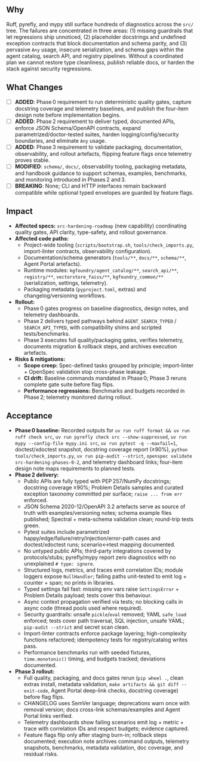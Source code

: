 ## Why
Ruff, pyrefly, and mypy still surface hundreds of diagnostics across the `src/`
tree. The failures are concentrated in three areas: (1) missing guardrails that
let regressions ship unnoticed, (2) placeholder docstrings and undefined
exception contracts that block documentation and schema parity, and
(3) pervasive `Any` usage, insecure serialization, and schema gaps within the
agent catalog, search API, and registry pipelines. Without a coordinated plan
we cannot restore type cleanliness, publish reliable docs, or harden the stack
against security regressions.

## What Changes
- [ ] **ADDED**: Phase 0 requirement to run deterministic quality gates, capture docstring coverage and telemetry baselines, and publish the four-item design note before implementation begins.
- [ ] **ADDED**: Phase 2 requirement to deliver typed, documented APIs, enforce JSON Schema/OpenAPI contracts, expand parametrized/doctor-tested suites, harden logging/config/security boundaries, and eliminate `Any` usage.
- [ ] **ADDED**: Phase 3 requirement to validate packaging, documentation, observability, and rollout artefacts, flipping feature flags once telemetry proves stable.
- [ ] **MODIFIED**: `schema/`, `docs/`, observability tooling, packaging metadata, and handbook guidance to support schemas, examples, benchmarks, and monitoring introduced in Phases 2 and 3.
- [ ] **BREAKING**: None; CLI and HTTP interfaces remain backward compatible while optional typed envelopes are guarded by feature flags.

## Impact
- **Affected specs:** `src-hardening-roadmap` (new capability) coordinating quality gates, API clarity, type-safety, and rollout governance.
- **Affected code paths:**
  - Project-wide tooling (`scripts/bootstrap.sh`, `tools/check_imports.py`, import-linter contracts, observability configuration).
  - Documentation/schema generators (`tools/**`, `docs/**`, `schema/**`, Agent Portal artefacts).
  - Runtime modules: `kgfoundry/agent_catalog/**`, `search_api/**`, `registry/**`, `vectorstore_faiss/**`, `kgfoundry_common/**` (serialization, settings, telemetry).
  - Packaging metadata (`pyproject.toml`, extras) and changelog/versioning workflows.
- **Rollout:**
  - Phase 0 gates progress on baseline diagnostics, design notes, and telemetry dashboards.
  - Phase 2 delivers typed pathways behind `AGENT_SEARCH_TYPED` / `SEARCH_API_TYPED`, with compatibility shims and scripted tests/benchmarks.
  - Phase 3 executes full quality/packaging gates, verifies telemetry, documents migration & rollback steps, and archives execution artefacts.
- **Risks & mitigations:**
  - **Scope creep:** Spec-defined tasks grouped by principle; import-linter + OpenSpec validation stop cross-phase leakage.
  - **CI drift:** Baseline commands mandated in Phase 0; Phase 3 reruns complete gate suite before flag flips.
  - **Performance regressions:** Benchmarks and budgets recorded in Phase 2; telemetry monitored during rollout.

## Acceptance
- **Phase 0 baseline:** Recorded outputs for `uv run ruff format && uv run ruff check src`, `uv run pyrefly check src --show-suppressed`, `uv run mypy --config-file mypy.ini src`, `uv run pytest -q --maxfail=1`, doctest/xdoctest snapshot, docstring coverage report (≥90%), `python tools/check_imports.py`, `uv run pip-audit --strict`, `openspec validate src-hardening-phases-0-2`, and telemetry dashboard links; four-item design note maps requirements to planned tests.
- **Phase 2 delivery:**
  - Public APIs are fully typed with PEP 257/NumPy docstrings; docstring coverage ≥90%; Problem Details samples and curated exception taxonomy committed per surface; `raise ... from err` enforced.
  - JSON Schema 2020-12/OpenAPI 3.2 artefacts serve as source of truth with examples/versioning notes; schema example files published; Spectral + meta-schema validation clean; round-trip tests green.
  - Pytest suites include parametrized happy/edge/failure/retry/injection/error-path cases and doctest/xdoctest runs; scenario↔test mapping documented.
  - No untyped public APIs; third-party integrations covered by protocols/stubs; pyrefly/mypy report zero diagnostics with no unexplained `# type: ignore`.
  - Structured logs, metrics, and traces emit correlation IDs; module loggers expose `NullHandler`; failing paths unit-tested to emit log + counter + span; no prints in libraries.
  - Typed settings fail fast: missing env vars raise `SettingsError` + Problem Details payload; tests cover this behaviour.
  - Async context propagation verified via tests; no blocking calls in async code (thread pools used where required).
  - Security guardrails: unsafe `pickle`/`eval` removed; YAML `safe_load` enforced; tests cover path traversal, SQL injection, unsafe YAML; `pip-audit --strict` and secret scan clean.
  - Import-linter contracts enforce package layering; high-complexity functions refactored; idempotency tests for registry/catalog writes pass.
  - Performance benchmarks run with seeded fixtures, `time.monotonic()` timing, and budgets tracked; deviations documented.
- **Phase 3 rollout:**
  - Full quality, packaging, and docs gates rerun (`pip wheel .`, clean extras install, metadata validation, `make artifacts && git diff --exit-code`, Agent Portal deep-link checks, docstring coverage) before flag flips.
  - CHANGELOG uses SemVer language; deprecations warn once with removal version; docs cross-link schemas/examples and Agent Portal links verified.
  - Telemetry dashboards show failing scenarios emit log + metric + trace with correlation IDs and respect budgets; evidence captured.
  - Feature flags flip only after staging burn-in; rollback steps documented; execution note archives command outputs, telemetry snapshots, benchmarks, metadata validation, doc coverage, and residual risks.

